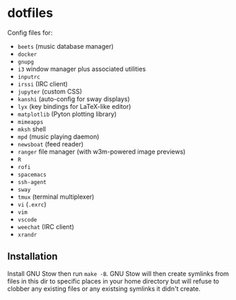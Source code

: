 # dotfiles

Config files for:

* `beets` (music database manager)
* `docker`
* `gnupg`
* `i3` window manager plus associated utilities
* `inputrc`
* `irssi` (IRC client)
* `jupyter` (custom CSS)
* `kanshi` (auto-config for sway displays)
* `lyx` (key bindings for LaTeX-like editor)
* `matplotlib` (Pyton plotting library)
* `mimeapps`
* `mksh` shell
* `mpd` (music playing daemon)
* `newsboat` (feed reader)
* `ranger` file manager (with w3m-powered image previews)
* `R`
* `rofi`
* `spacemacs`
* `ssh-agent`
* `sway`
* `tmux` (terminal multiplexer)
* `vi` (`.exrc`)
* `vim`
* `vscode`
* `weechat` (IRC client)
* `xrandr`

## Installation

Install GNU Stow then run `make -B`. 
GNU Stow will then create symlinks from files in this dir to specific places in your home directory 
but will refuse to clobber any existing files or any existsing symlinks it didn't create.

